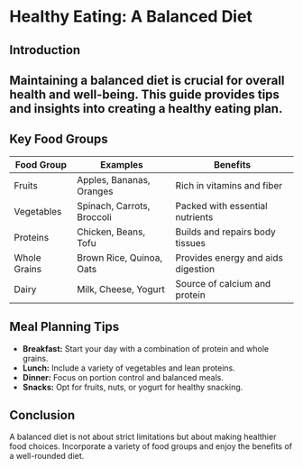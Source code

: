 # Healthy Eating: A Balanced Diet

## Introduction
Maintaining a balanced diet is crucial for overall health and well-being. This guide provides tips and insights into creating a healthy eating plan.
---

## Key Food Groups
| Food Group       | Examples                     | Benefits                           |
| ---------------- | ---------------------------- | ---------------------------------- |
| Fruits           | Apples, Bananas, Oranges     | Rich in vitamins and fiber         |
| Vegetables       | Spinach, Carrots, Broccoli   | Packed with essential nutrients    |
| Proteins         | Chicken, Beans, Tofu         | Builds and repairs body tissues    |
| Whole Grains     | Brown Rice, Quinoa, Oats     | Provides energy and aids digestion |
| Dairy            | Milk, Cheese, Yogurt         | Source of calcium and protein      |

## Meal Planning Tips
- **Breakfast:** Start your day with a combination of protein and whole grains.
- **Lunch:** Include a variety of vegetables and lean proteins.
- **Dinner:** Focus on portion control and balanced meals.
- **Snacks:** Opt for fruits, nuts, or yogurt for healthy snacking.

## Conclusion
A balanced diet is not about strict limitations but about making healthier food choices. Incorporate a variety of food groups and enjoy the benefits of a well-rounded diet.

